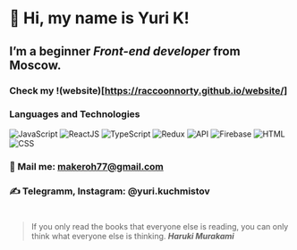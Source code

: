 # 👋 Hi, my name is Yuri K!
## I’m a beginner *Front-end developer* from Moscow.
### Check my !(website)[https://raccoonnorty.github.io/website/]
### Languages and Technologies
![JavaScript](https://img.shields.io/badge/-JAVASCRIPT-090909?style=for-the-badge&logo=javascript)
![ReactJS](https://img.shields.io/badge/-REACTJS-090909?style=for-the-badge&logo=react)
![TypeScript](https://img.shields.io/badge/-TYPESCRIPT-090909?style=for-the-badge&logo=typescript)
![Redux](https://img.shields.io/badge/-REDUX-090909?style=for-the-badge&logo=redux)
![API](https://img.shields.io/badge/-REST&#032;API-090909?style=for-the-badge)
![Firebase](https://img.shields.io/badge/-Firebase-090909?style=for-the-badge&logo=firebase)
![HTML](https://img.shields.io/badge/-HTML-090909?style=for-the-badge&logo=html5)
![CSS](https://img.shields.io/badge/-CSS-090909?style=for-the-badge&logo=css3)
### 📧 Mail me: makeroh77@gmail.com
### ✍️ Telegramm, Instagram: @yuri.kuchmistov
#
> If you only read the books that everyone else is reading, you can only think what everyone else is thinking.
> ***Haruki Murakami***
